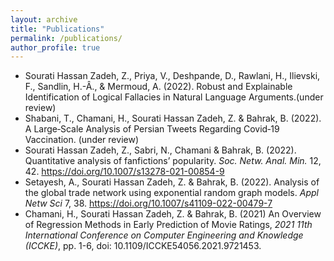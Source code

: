 ```yaml
---
layout: archive
title: "Publications"
permalink: /publications/
author_profile: true
---
```


- Sourati Hassan Zadeh, Z., Priya, V., Deshpande, D., Rawlani, H., Ilievski, F., Sandlin, H.-Â., \& Mermoud, A. (2022). Robust and Explainable Identification of Logical Fallacies in Natural Language Arguments.(under review)
- Shabani, T., Chamani, H., Sourati Hassan Zadeh, Z. & Bahrak, B. (2022). A Large‑Scale Analysis of Persian Tweets Regarding
Covid‑19 Vaccination. (under review)
- Sourati Hassan Zadeh, Z., Sabri, N., Chamani & Bahrak, B. (2022). Quantitative analysis of fanfictions’ popularity. _Soc. Netw. Anal. Min._ 12, 42. https://doi.org/10.1007/s13278-021-00854-9
- Setayesh, A., Sourati Hassan Zadeh, Z. & Bahrak, B. (2022). Analysis of the global trade network using exponential random graph models. _Appl Netw Sci_ 7, 38. https://doi.org/10.1007/s41109-022-00479-7
- Chamani, H., Sourati Hassan Zadeh, Z. & Bahrak, B. (2021) An Overview of Regression Methods in Early Prediction of Movie Ratings, _2021 11th International Conference on Computer Engineering and Knowledge (ICCKE)_, pp. 1-6, doi: 10.1109/ICCKE54056.2021.9721453.

